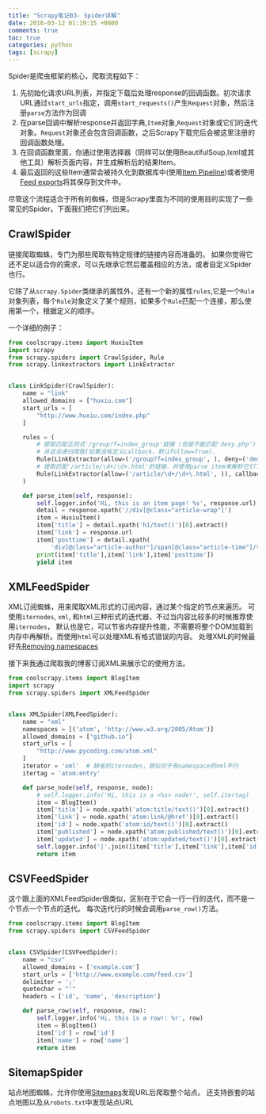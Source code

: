 ```yaml
---
title: "Scrapy笔记03- Spider详解"
date: 2016-03-12 01:19:15 +0800
comments: true
toc: true
categories: python
tags: [scrapy]
---
```


Spider是爬虫框架的核心，爬取流程如下：

1. 先初始化请求URL列表，并指定下载后处理response的回调函数。初次请求URL通过`start_urls`指定，调用`start_requests()`产生`Request`对象，然后注册`parse`方法作为回调
1. 在parse回调中解析response并返回字典,`Item`对象,`Request`对象或它们的迭代对象。`Request`对象还会包含回调函数，之后Scrapy下载完后会被这里注册的回调函数处理。
1. 在回调函数里面，你通过使用选择器（同样可以使用BeautifulSoup,lxml或其他工具）解析页面内容，并生成解析后的结果Item。
1. 最后返回的这些Item通常会被持久化到数据库中(使用[Item Pipeline](http://doc.scrapy.org/en/latest/topics/item-pipeline.html#topics-item-pipeline))或者使用[Feed exports](http://doc.scrapy.org/en/latest/topics/feed-exports.html#topics-feed-exports)将其保存到文件中。

尽管这个流程适合于所有的蜘蛛，但是Scrapy里面为不同的使用目的实现了一些常见的Spider。下面我们把它们列出来。<!--more-->

## CrawlSpider
链接爬取蜘蛛，专门为那些爬取有特定规律的链接内容而准备的。
如果你觉得它还不足以适合你的需求，可以先继承它然后覆盖相应的方法，或者自定义Spider也行。

它除了从`scrapy.Spider`类继承的属性外，还有一个新的属性`rules`,它是一个`Rule`对象列表，每个`Rule`对象定义了某个规则，如果多个`Rule`匹配一个连接，那么使用第一个，根据定义的顺序。

一个详细的例子：
``` python
from coolscrapy.items import HuxiuItem
import scrapy
from scrapy.spiders import CrawlSpider, Rule
from scrapy.linkextractors import LinkExtractor


class LinkSpider(CrawlSpider):
    name = "link"
    allowed_domains = ["huxiu.com"]
    start_urls = [
        "http://www.huxiu.com/index.php"
    ]

    rules = (
        # 提取匹配正则式'/group?f=index_group'链接 (但是不能匹配'deny.php')
        # 并且会递归爬取(如果没有定义callback，默认follow=True).
        Rule(LinkExtractor(allow=('/group?f=index_group', ), deny=('deny\.php', ))),
        # 提取匹配'/article/\d+/\d+.html'的链接，并使用parse_item来解析它们下载后的内容，不递归
        Rule(LinkExtractor(allow=('/article/\d+/\d+\.html', )), callback='parse_item'),
    )

    def parse_item(self, response):
        self.logger.info('Hi, this is an item page! %s', response.url)
        detail = response.xpath('//div[@class="article-wrap"]')
        item = HuxiuItem()
        item['title'] = detail.xpath('h1/text()')[0].extract()
        item['link'] = response.url
        item['posttime'] = detail.xpath(
            'div[@class="article-author"]/span[@class="article-time"]/text()')[0].extract()
        print(item['title'],item['link'],item['posttime'])
        yield item

```

## XMLFeedSpider
XML订阅蜘蛛，用来爬取XML形式的订阅内容，通过某个指定的节点来遍历。
可使用`iternodes`, `xml`, 和`html`三种形式的迭代器，不过当内容比较多的时候推荐使用`iternodes`，
默认也是它，可以节省内存提升性能，不需要将整个DOM加载到内存中再解析。而使用`html`可以处理XML有格式错误的内容。
处理XML的时候最好先[Removing namespaces](http://doc.scrapy.org/en/1.0/topics/selectors.html#removing-namespaces)

接下来我通过爬取我的博客订阅XML来展示它的使用方法。
``` python
from coolscrapy.items import BlogItem
import scrapy
from scrapy.spiders import XMLFeedSpider


class XMLSpider(XMLFeedSpider):
    name = "xml"
    namespaces = [('atom', 'http://www.w3.org/2005/Atom')]
    allowed_domains = ["github.io"]
    start_urls = [
        "http://www.pycoding.com/atom.xml"
    ]
    iterator = 'xml'  # 缺省的iternodes，貌似对于有namespace的xml不行
    itertag = 'atom:entry'

    def parse_node(self, response, node):
        # self.logger.info('Hi, this is a <%s> node!', self.itertag)
        item = BlogItem()
        item['title'] = node.xpath('atom:title/text()')[0].extract()
        item['link'] = node.xpath('atom:link/@href')[0].extract()
        item['id'] = node.xpath('atom:id/text()')[0].extract()
        item['published'] = node.xpath('atom:published/text()')[0].extract()
        item['updated'] = node.xpath('atom:updated/text()')[0].extract()
        self.logger.info('|'.join([item['title'],item['link'],item['id'],item['published']]))
        return item
```

## CSVFeedSpider
这个跟上面的XMLFeedSpider很类似，区别在于它会一行一行的迭代，而不是一个节点一个节点的迭代。
每次迭代行的时候会调用`parse_row()`方法。
``` python
from coolscrapy.items import BlogItem
from scrapy.spiders import CSVFeedSpider


class CSVSpider(CSVFeedSpider):
    name = "csv"
    allowed_domains = ['example.com']
    start_urls = ['http://www.example.com/feed.csv']
    delimiter = ';'
    quotechar = "'"
    headers = ['id', 'name', 'description']

    def parse_row(self, response, row):
        self.logger.info('Hi, this is a row!: %r', row)
        item = BlogItem()
        item['id'] = row['id']
        item['name'] = row['name']
        return item
```

## SitemapSpider
站点地图蜘蛛，允许你使用[Sitemaps](http://www.sitemaps.org/)发现URL后爬取整个站点。
还支持嵌套的站点地图以及从`robots.txt`中发现站点URL

